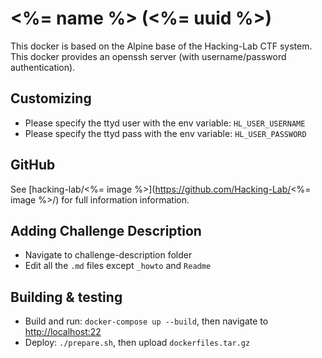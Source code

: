 # <%= name %> (<%= uuid %>)
This docker is based on the Alpine base of the Hacking-Lab CTF system.  
This docker provides an openssh server (with username/password authentication).

## Customizing
- Please specify the ttyd user with the env variable: `HL_USER_USERNAME`
- Please specify the ttyd pass with the env variable: `HL_USER_PASSWORD`

## GitHub
See [hacking-lab/<%= image %>](https://github.com/Hacking-Lab/<%= image %>/) for full information information.

## Adding Challenge Description
- Navigate to challenge-description folder
- Edit all the `.md` files except `_howto` and `Readme` 

## Building & testing
- Build and run: `docker-compose up --build`, then navigate to [http://localhost:22](http://localhost:22)
- Deploy: `./prepare.sh`, then upload `dockerfiles.tar.gz`
